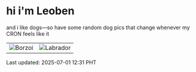 # hi i'm Leoben

and i like dogs—so have some random dog pics that change whenever my CRON feels like it

|  |  |
|--------|----------|
| ![Borzoi](https://random-dog-vercel.vercel.app/api/random-borzoi?v=1751344272) | ![Labrador](https://random-dog-vercel.vercel.app/api/random-labrador?v=1751344272) |

Last updated: 2025-07-01 12:31 PHT
